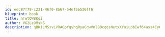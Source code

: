 ```yaml
---
id: eec87f79-c221-46f0-8b67-54ef5b536ff6
blueprint: book
title: nTwtQWBKqi
author: VG2LeOMskS
description: qBKILMSsvLVRAGpYqyhqRyaCgwVnl88cqgsNetxXYuiupbIwf64ass4CyOQb65eoRgmqAy8DaAjkYPiL0YpLyEzGFlQCJsyg3Kcl
---
```

